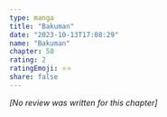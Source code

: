 ```yaml
---
type: manga
title: "Bakuman"
date: "2023-10-13T17:08:29"
name: "Bakuman"
chapter: 50
rating: 2
ratingEmoji: ⭐️⭐️
share: false
---
```


*[No review was written for this chapter]*
